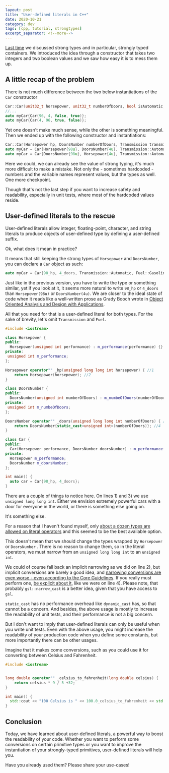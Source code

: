 ```yaml
---
layout: post
title: "User-defined literals in C++"
date: 2020-10-21
category: dev
tags: [cpp, tutorial, strongtypes]
excerpt_separator: <!--more-->
---
```

[Last time](https://www.sandordargo.com/blog/2020/10/14/strong-types-for-containers) we discussed strong types and in particular, strongly typed containers. We introduced the idea through a constructor that takes two integers and two boolean values and we saw how easy it is to mess them up.
<!--more-->

## A little recap of the problem

There is not much difference between the two below instantiations of the `Car` constructor
```cpp
Car::Car(unit32_t horsepower, unit32_t numberOfDoors, bool isAutomatic, bool isElectric);
//...
auto myCar{Car(96, 4, false, true)};
auto myCar{Car(4, 96, true, false)};
```

Yet one doesn't make much sense, while the other is something meaningful. Then we ended up with the following constructor and instantiations:

```cpp
Car::Car(Horsepower hp, DoorsNumber numberOfDoors, Transmission transmission, Fuel fuel);
auto myCar = Car{Horsepower{98u}, DoorsNumber{4u}, Transmission::Automatic, Fuel::Gasoline};
auto myCar = Car{DoorsNumber{98u}, Horsepower{4u}, Transmission::Automatic, Fuel::Gasoline}; // Really?
```

Here we could, we can already see the value of strong typing, it's much more difficult to make a mistake. Not only the - sometimes hardcoded - numbers and the variable names represent values, but the types as well. One more checkpoint.

Though that's not the last step if you want to increase safety and readability, especially in unit tests, where most of the hardcoded values reside.


## User-defined literals to the rescue

User-defined literals allow integer, floating-point, character, and string literals to produce objects of user-defined type by defining a user-defined suffix.

Ok, what does it mean in practice?

It means that still keeping the strong types of `Horsepower` and `DoorsNumber`, you can declare a `Car` object as such:

```cpp
auto myCar = Car{98_hp, 4_doors, Transmission::Automatic, Fuel::Gasoline};
```

Just like in the previous version, you have to write the type or something similar, yet if you look at it, it seems more natural to write `98_hp` or `4_doors` than `Horsepower(98u)` or `DoorsNumber(4u)`. We are closer to the ideal state of code when it reads like a well-written prose as Grady Booch wrote in [Object
Oriented Analysis and Design with Applications](https://amzn.to/3jR0mXn).

All that you need for that is a user-defined literal for both types. For the sake of brevity, let's omit `Transmission` and `Fuel`.

```cpp
#include <iostream>

class Horsepower {
public:
  Horsepower(unsigned int performance) : m_performance(performance) {}
private:
 unsigned int m_performance;
};

Horsepower operator"" _hp(unsigned long long int horsepower) { //1
    return Horsepower(horsepower); //2
}

class DoorsNumber {
public:
  DoorsNumber(unsigned int numberOfDoors) : m_numbeOfDoors(numberOfDoors) {}
private:
 unsigned int m_numbeOfDoors;
};

DoorsNumber operator"" _doors(unsigned long long int numberOfDoors) { //3
    return DoorsNumber{static_cast<unsigned int>(numberOfDoors)}; //4
}

class Car {
public:
  Car(Horsepower performance, DoorsNumber doorsNumber) : m_performance(performance), m_doorsNumber(doorsNumber) {}
private:
  Horsepower m_performance;
  DoorsNumber m_doorsNumber;
};

int main() {
  auto car = Car{98_hp, 4_doors};
}
```

There are a couple of things to notice here. On lines 1) and 3) we use `unsigned long long int`. Either we envision extremely powerful cars with a door for everyone in the world, or there is something else going on.

It's something else.

For a reason that I haven't found myself, only [about a dozen types are allowed on literal operators](https://en.cppreference.com/w/cpp/language/user_literal) and this seemed to be the best available option.

This doesn't mean that we should change the types wrapped by `Horsepower` or `DoorsNumber` . There is no reason to change them, so in the literal operators, we must narrow from an `unsigned long long int` to an `unsigned int`. 

We could of course fall back an implicit narrowing as we did on line 2), but implicit conversions are barely a good idea, and [narrowing conversions are even worse - even according to the Core Guidelines](http://isocpp.github.io/CppCoreGuidelines/CppCoreGuidelines#Res-narrowing). If you really must perform one, [be explicit about it](http://isocpp.github.io/CppCoreGuidelines/CppCoreGuidelines#Res-casts-named), like we were on line 4). Please note, that probably `gsl::narrow_cast` is a better idea, given that you have access to `gsl`.

`static_cast` has no performance overhead like `dynamic_cast` has, so that cannot be a concern. And besides, the above usage is mostly to increase the readability of unit tests, and their performance is not a big concern.

But I don't want to imply that user-defined literals can only be useful when you write unit tests. Even with the above usage, you might increase the readability of your production code when you define some constants, but more importantly there can be other usages.

Imagine that it makes come conversions, such as you could use it for converting between Celsius and Fahrenheit.

```cpp
#include <iostream>


long double operator"" _celsius_to_fahrenheit(long double celsius) {
    return celsius * 9 / 5 +32;
}

int main() {
  std::cout << "100 Celsius is " << 100.0_celsius_to_fahrenheit << std::endl;
}
```

## Conclusion

Today, we have learned about user-defined literals, a powerful way to boost the readability of your code. Whether you want to perform some conversions on certain primitive types or you want to improve the instantiation of your strongly-typed primitives, user-defined literals will help you.

Have you already used them? Please share your use-cases!